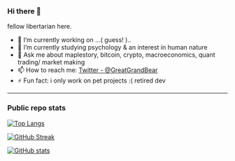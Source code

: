 ### Hi there 👋
fellow libertarian here. 

- 🔭 I’m currently working on ...( guess! )..
- 🌱 I’m currently studying psychology & an interest in human nature
- 💬 Ask me about maplestory, bitcoin, crypto, macroeconomics, quant trading/ market making
- 📫 How to reach me: [Twitter - @GreatGrandBear](https://twitter.com/GreatGrandBear)
- ⚡ Fun fact: i only work on pet projects :( retired dev

---

### Public repo stats
[![Top Langs](https://github-readme-stats.vercel.app/api/top-langs/?username=lastbattle&layout=compact&theme=vision-friendly-dark)](https://github.com/anuraghazra/github-readme-stats)

[![GitHub Streak](http://github-readme-streak-stats.herokuapp.com?user=lastbattle&theme=dark&background=000000)](https://git.io/streak-stats)

[![GitHub stats](https://github-readme-stats.vercel.app/api?username=lastbattle&show_icons=true&theme=radical&count_private=true)](https://www.linkedin.com/in/nguyennguyen-vn/)


<!--
**lastbattle/lastbattle** is a ✨ _special_ ✨ repository because its `README.md` (this file) appears on your GitHub profile.

Here are some ideas to get you started:

- 🔭 I’m currently working on ...
- 🌱 I’m currently learning ...
- 👯 I’m looking to collaborate on ...
- 🤔 I’m looking for help with ...
- 💬 Ask me about ...
- 📫 How to reach me: ...
- 😄 Pronouns: ...
- ⚡ Fun fact: ...
-->

